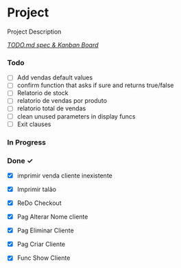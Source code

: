 # Project

Project Description

<em>[TODO.md spec & Kanban Board](https://bit.ly/3fCwKfM)</em>

### Todo

- [ ] Add vendas default values  
- [ ] confirm function that asks if sure and returns true/false  
- [ ] Relatorio de stock  
- [ ] relatorio de vendas por produto  
- [ ] relatorio total de vendas  
- [ ] clean unused parameters in display funcs  
- [ ] Exit clauses  

### In Progress


### Done ✓

- [x] imprimir venda cliente inexistente  
- [x] Imprimir talão  
- [x] ReDo Checkout  
- [x] Pag Alterar Nome cliente  
- [x] Pag Eliminar Cliente  
- [x] Pag Criar Cliente  
- [x] Func Show Cliente  

